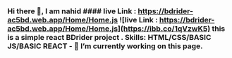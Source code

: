 ### Hi there 👋, I am nahid #### live Link : https://bdrider-ac5bd.web.app/Home/Home.js ![live Link : https://bdrider-ac5bd.web.app/Home/Home.js](https://ibb.co/1qVzwK5) this is a simple react BDrider project . Skills: HTML/CSS/BASIC JS/BASIC REACT - 🔭 I’m currently working on this page.
